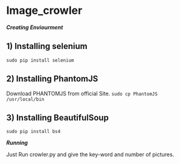# Image_crowler

***Creating Enviourment***

## 1) Installing selenium

``sudo pip install selenium``

## 2) Installing PhantomJS

Download PHANTOMJS from official Site.
``sudo cp PhantomJS /usr/local/bin``

## 3) Installing BeautifulSoup

``sudo pip install bs4``


***Running***

Just Run crowler.py and give the key-word and number of pictures.
